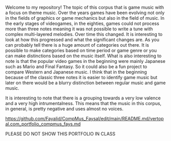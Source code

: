 Welcome to my repository! The topic of this corpus that is game music with a focus on theme music. Over the years games have been evolving not only in the fields of graphics or game mechanics but also in the field of music. In the early stages of videogames, in the eighties, games could not process more than three notes meaning it was not possible to write a tune with complex multi-layered melodies. Over time this changed. It is interesting to look at how this progressed and what the significant changes are. 
As you can probably tell there is a huge amount of categories out there. It is possible to make categories based on time period or game genre or you can make distinctions based on the music itself. What is also interesting to note is that the popular video games in the beginning were mainly Japanese such as Mario and Final Fantasy. So it could also be a fun project to compare Western and Japanese music.
I think that in the beginning because of the classic three notes it is easier to identify game music but later on there would be a blurry distinction between regular music and game music.

It is interesting to note that there is a grouping towards a very low valence and a very high intrumentalness. This means that the music in this corpus, in general, is pretty negative and uses almost no voices. 


https://github.com/Fayalid/CompMus_Faysal/edit/main/README.md/vertopal.com_portfolio_compmus_fays.md

PLEASE DO NOT SHOW THIS PORTFOLIO IN CLASS

